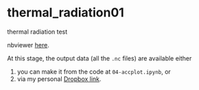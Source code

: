 # thermal_radiation01
thermal radiation test

nbviewer [here](https://nbviewer.jupyter.org/github/ysbach/thermal_radiation01/tree/master/).

At this stage, the output data (all the ``.nc`` files) are available either

1. you can make it from the code at ``04-accplot.ipynb``, or
2. via my personal [Dropbox link](https://www.dropbox.com/s/pcmqzwifgbukgc6/data_nc.tar.gz?dl=0).